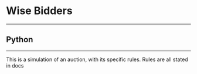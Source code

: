 <h1> Wise Bidders </h1>
<hr />
<h2> Python </h2>
<hr />
<p>This is a simulation of an auction, with its specific rules. Rules are all stated in docs </p>